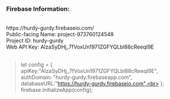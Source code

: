 <h3>Firebase Information:</h3><br>
https://hurdy-gurdy.firebaseio.com/<br>
Public-facing Name: project-973760124548<br>
Project ID: hurdy-gurdy<br>
Web API Key: AIzaSyDHj_7fVoxUn1971ZGFYQLbl88cReeqI9E<br><br>

>let config = {<br>
  apiKey:"AIzaSyDHj_7fVoxUn1971ZGFYQLbl88cReeqI9E",<br>
  authDomain: "hurdy-gurdy.firebaseapp.com",<br>
  databaseURL:"https://hurdy-gurdy.firebaseio.com",<br>
};<br>
firebase.initializeApp(config);
